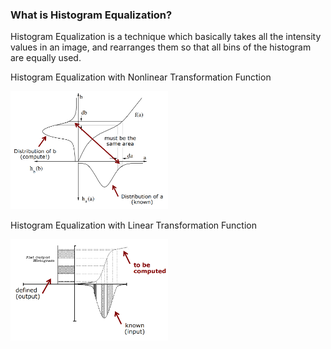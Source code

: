 ### What is Histogram Equalization?

Histogram Equalization is a technique which basically takes all the intensity values in an image, and rearranges them so that all bins of the histogram are equally used.

Histogram Equalization with Nonlinear Transformation Function

<img src="https://github.com/YANG-SOBER/Standard_Histogram_Equalization/blob/main/hist_equal_nonlinear.png" width=50% height=50%>

Histogram Equalization with Linear Transformation Function

<img src="https://github.com/YANG-SOBER/Standard_Histogram_Equalization/blob/main/hist_equal_linear.png" width=50% height=50%>
